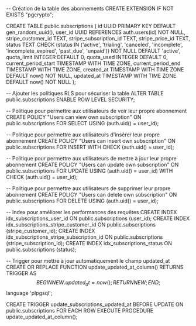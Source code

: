 -- Création de la table des abonnements
CREATE EXTENSION IF NOT EXISTS "pgcrypto";

CREATE TABLE public.subscriptions (
    id UUID PRIMARY KEY DEFAULT gen_random_uuid(),
    user_id UUID REFERENCES auth.users(id) NOT NULL,
    stripe_customer_id TEXT,
    stripe_subscription_id TEXT,
    stripe_price_id TEXT,
    status TEXT CHECK (status IN ('active', 'trialing', 'canceled', 'incomplete', 'incomplete_expired', 'past_due', 'unpaid')) NOT NULL DEFAULT 'active',
    quota_limit INTEGER DEFAULT 0,
    quota_used INTEGER DEFAULT 0,
    current_period_start TIMESTAMP WITH TIME ZONE,
    current_period_end TIMESTAMP WITH TIME ZONE,
    created_at TIMESTAMP WITH TIME ZONE DEFAULT now() NOT NULL,
    updated_at TIMESTAMP WITH TIME ZONE DEFAULT now() NOT NULL
);

-- Ajouter les politiques RLS pour sécuriser la table
ALTER TABLE public.subscriptions ENABLE ROW LEVEL SECURITY;

-- Politique pour permettre aux utilisateurs de voir leur propre abonnement
CREATE POLICY "Users can view own subscription"
  ON public.subscriptions
  FOR SELECT
  USING (auth.uid() = user_id);

-- Politique pour permettre aux utilisateurs d'insérer leur propre abonnement
CREATE POLICY "Users can insert own subscription"
  ON public.subscriptions
  FOR INSERT
  WITH CHECK (auth.uid() = user_id);

-- Politique pour permettre aux utilisateurs de mettre à jour leur propre abonnement
CREATE POLICY "Users can update own subscription"
  ON public.subscriptions
  FOR UPDATE
  USING (auth.uid() = user_id)
  WITH CHECK (auth.uid() = user_id);

-- Politique pour permettre aux utilisateurs de supprimer leur propre abonnement
CREATE POLICY "Users can delete own subscription"
  ON public.subscriptions
  FOR DELETE
  USING (auth.uid() = user_id);

-- Index pour améliorer les performances des requêtes
CREATE INDEX idx_subscriptions_user_id ON public.subscriptions (user_id);
CREATE INDEX idx_subscriptions_stripe_customer_id ON public.subscriptions (stripe_customer_id);
CREATE INDEX idx_subscriptions_stripe_subscription_id ON public.subscriptions (stripe_subscription_id);
CREATE INDEX idx_subscriptions_status ON public.subscriptions (status);

-- Trigger pour mettre à jour automatiquement le champ updated_at
CREATE OR REPLACE FUNCTION update_updated_at_column()
RETURNS TRIGGER AS $$
BEGIN
    NEW.updated_at = now();
    RETURN NEW;
END;
$$ language 'plpgsql';

CREATE TRIGGER update_subscriptions_updated_at
BEFORE UPDATE ON public.subscriptions
FOR EACH ROW
EXECUTE PROCEDURE update_updated_at_column();